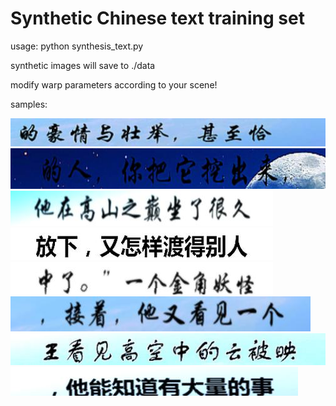 # Synthetic Chinese text training set

usage:
python synthesis_text.py

synthetic images will save to ./data

modify  warp parameters according to your scene!

samples:

![Alt text](https://github.com/dcrmg/synthesis_text/blob/master/data/0/020128f5-4a6d-11e8-a0a6-000c297c44cb.jpg)
![Alt text](https://github.com/dcrmg/synthesis_text/blob/master/data/0/883ab64e-4a6b-11e8-a0a6-000c297c44cb.jpg)
![Alt text](https://github.com/dcrmg/synthesis_text/blob/master/data/0/958b0f15-4a6c-11e8-a0a6-000c297c44cb.jpg)
![Alt text](https://github.com/dcrmg/synthesis_text/blob/master/data/0/fd414fe5-4a6c-11e8-a0a6-000c297c44cb.jpg)
![Alt text](https://github.com/dcrmg/synthesis_text/blob/master/data/0/fe6c8478-4a6c-11e8-a0a6-000c297c44cb.jpg)
![Alt text](https://github.com/dcrmg/synthesis_text/blob/master/data/0/fe6c8480-4a6c-11e8-a0a6-000c297c44cb.jpg)
![Alt text](https://github.com/dcrmg/synthesis_text/blob/master/data/0/ffd7417e-4a6c-11e8-a0a6-000c297c44cb.jpg)
![Alt text](https://github.com/dcrmg/synthesis_text/blob/master/data/0/ffd7418e-4a6c-11e8-a0a6-000c297c44cb.jpg)

